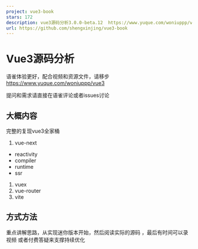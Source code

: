 ```yaml
---
project: vue3-book
stars: 172
description: vue3源码分析3.0.0-beta.12  https://www.yuque.com/woniuppp/vue3
url: https://github.com/shengxinjing/vue3-book
---
```


Vue3源码分析
========

语雀体验更好，配合视频和资源文件，请移步 https://www.yuque.com/woniuppp/vue3

提问和需求请直接在语雀评论或者issues讨论

大概内容
----

完整的复现vue3全家桶

1.  vue-next

-   reactivity
-   compiler
-   runtime
-   ssr

1.  vuex
2.  vue-router
3.  vite

方式方法
----

重点讲解思路，从实现迷你版本开始，然后阅读实际的源码 ，最后有时间可以录视频 或者付费答疑来支撑持续优化
